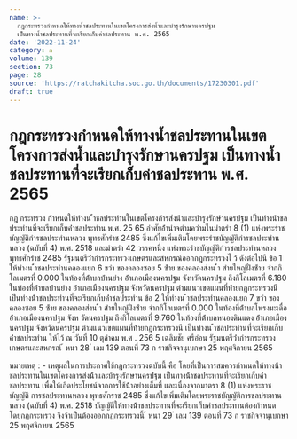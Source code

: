 ```yaml
---
name: >-
  กฎกระทรวงกำหนดให้ทางน้ำชลประทานในเขตโครงการส่งน้ำและบำรุงรักษานครปฐม
  เป็นทางน้ำชลประทานที่จะเรียกเก็บค่าชลประทาน พ.ศ. 2565
date: '2022-11-24'
category: ก
volume: 139
section: 73
page: 28
source: 'https://ratchakitcha.soc.go.th/documents/17230301.pdf'
draft: true
---
```


# กฎกระทรวงกำหนดให้ทางน้ำชลประทานในเขตโครงการส่งน้ำและบำรุงรักษานครปฐม เป็นทางน้ำชลประทานที่จะเรียกเก็บค่าชลประทาน พ.ศ. 2565

กฎ กระทรวง ก้ําหนดให้ทํางน ้ําชลประทํานในเขตโครงกํารส่งน้ําและบ้ํารุงรักษํานครปฐม เป็นทํางน้ําชลประทํานที่จะเรียกเก็บค่ําชลประทําน พ.ศ. 25 65 อําศัยอ้ํานําจตํามควํามในมําตรํา 8 (1) แห่งพระรําชบัญญัติกํารชลประทํานหลวง พุทธศักรําช 2485 ซึ่งแก้ไขเพิ่มเติมโดยพระรําชบัญญัติกํารชลประทํานหลวง (ฉบับที่ 4) พ.ศ. 2518 และมําตรํา 42 วรรคหนึ่ง แห่งพระรําชบัญญัติกํารชลประทํานหลวง พุทธศักรําช 2485 รัฐมนตรีว่ํากํารกระทรวงเกษตรและสหกรณ์ออกกฎกระทรวงไ ว้ ดังต่อไปนี ข้อ 1 ให้ทํางน ้ําชลประทํานคลองแยก 6 ขวํา ของคลองซอย 5 ซ้ําย ของคลองส่งน ้ํา สํายใหญ่ฝั่งซ้ําย จํากกิโลเมตรที่ 0.000 ในท้องที่ต้ําบลบ้ํานยําง อ้ําเภอเมืองนครปฐม จังหวัดนครปฐม ถึงกิโลเมตรที่ 6.180 ในท้องที่ต้ําบลบ้ํานยําง อ้ําเภอเมืองนครปฐม จังหวัดนครปฐม ตํามแนวเขตแผนที่ท้ํายกฎกระทรวงนี เป็นทํางน้ําชลประทํานที่จะเรียกเก็บค่ําชลประทําน ข้อ 2 ให้ทํางน ้ําชลประทํานคลองแยก 7 ขวํา ของคลองซอย 5 ซ้ําย ของคลองส่งน ้ํา สํายใหญ่ฝั่งซ้ําย จํากกิโลเมตรที่ 0.000 ในท้องที่ต้ําบลโพรงมะเดื่อ อ้ําเภอเมืองนครปฐม จังห วัดนครปฐม ถึงกิโลเมตรที่ 9.760 ในท้องที่ต้ําบลหนองดินแดง อ้ําเภอเมืองนครปฐม จังหวัดนครปฐม ตํามแนวเขตแผนที่ท้ํายกฎกระทรวงนี เป็นทํางน ้ําชลประทํานที่จะเรียกเก็บ ค่ําชลประทําน ให้ไว้ ณ วันที่ 10 ตุลําคม พ.ศ . 256 5 เฉลิมชัย ศรีอ่อน รัฐมนตรีว่ํากํารกระทรวงเกษตรและสหกรณ์ ้ หนา 28 ่ เลม 139 ตอนที่ 73 ก ราชกิจจานุเบกษา 25 พฤศจิกายน 2565



หมายเหตุ : - เหตุผลในการประกาศใช้กฎกระทรวงฉบับนี้ คือ โดยที่เป็นการสมควรก้าหนดให้ทางน้้า ชลประทานในเขตโครงการส่งน้้าและบ้ารุงรักษานครปฐม เป็นทางน้้าชลประทานที่จะเรียกเก็บค่าชลประทาน เพื่อให้เกิดประโยชน์จากการใช้น้้าอย่างเต็มที่ และเนื่องจากมาตรา 8 (1) แห่งพระราชบัญญัติ การชลประทานหลวง พุทธศักราช 2485 ซึ่งแก้ไขเพิ่มเติมโดยพระราชบัญญัติการชลประทานหลวง (ฉบับที่ 4) พ.ศ. 2518 บัญญัติให้ทางน้้าชลประทานที่จะเรียกเก็บค่าชลประทานต้องก้าหนด โดยกฎกระทรวง จึงจ้าเป็นต้องออกกฎกระทรวงนี้ ้ หนา 29 ่ เลม 139 ตอนที่ 73 ก ราชกิจจานุเบกษา 25 พฤศจิกายน 2565
